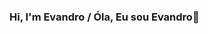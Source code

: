 ### Hi, I'm Evandro / Óla, Eu sou Evandro👋

<!--
**Vandim87/Vandim87** is a ✨ _special_ ✨ repository because its `README.md` (this file) appears on your GitHub profile.

Here are some ideas to get you started:

- 
- 💻Atualmente estou aprendendo..
- HTML5
- CSS3 
- BootStrap 4
- Java Script 
- MySQL
- PHP
- Python
